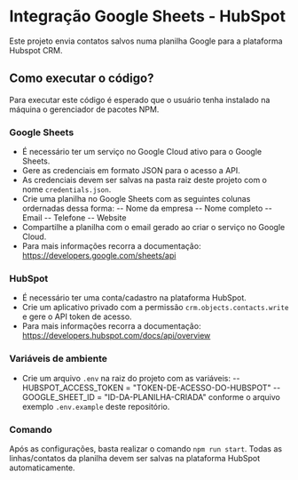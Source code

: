# Integração Google Sheets - HubSpot
Este projeto envia contatos salvos numa planilha Google para a plataforma Hubspot CRM.

## Como executar o código?
Para executar este código é esperado que o usuário tenha instalado na máquina o gerenciador de pacotes NPM.
### Google Sheets
- É necessário ter um serviço no Google Cloud ativo para o Google Sheets.
- Gere as credenciais em formato JSON para o acesso a API.
- As credenciais devem ser salvas na pasta raiz deste projeto com o nome `credentials.json`. 
- Crie uma planilha no Google Sheets com as seguintes colunas ordernadas dessa forma:
--   Nome da empresa
--   Nome completo
--   Email
--   Telefone
--   Website 
- Compartilhe a planilha com o email gerado ao criar o serviço no Google Cloud.
- Para mais informações recorra a documentação:  https://developers.google.com/sheets/api

### HubSpot
- É necessário ter uma conta/cadastro na plataforma HubSpot.
- Crie um aplicativo privado com a permissão `crm.objects.contacts.write` e gere o API token de acesso.
- Para mais informações recorra a documentação: https://developers.hubspot.com/docs/api/overview

### Variáveis de ambiente
- Crie um arquivo `.env` na raiz do projeto com as variáveis:
--HUBSPOT_ACCESS_TOKEN = "TOKEN-DE-ACESSO-DO-HUBSPOT"
--GOOGLE_SHEET_ID = "ID-DA-PLANILHA-CRIADA"
conforme o arquivo exemplo `.env.example` deste repositório.

### Comando
Após as configurações, basta realizar o comando `npm run start`.
Todas as linhas/contatos da planilha devem ser salvas na plataforma HubSpot automaticamente.